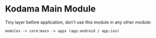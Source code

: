 # Kodama Main Module

Tiny layer before application, don't use this module in any other module:

```
modules -> core:main -> apps (app:android / app:ios)
```
